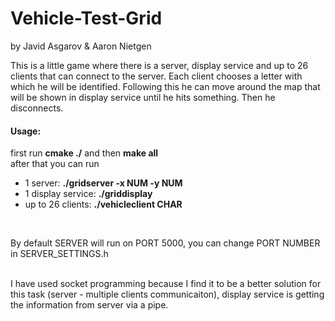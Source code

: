 # Vehicle-Test-Grid
 by Javid Asgarov
  & Aaron Nietgen

This is a little game where there is a server, display service and up to 26 clients that can connect to the server.
Each client chooses a letter with which he will be identified. Following this he can move around the map that will be shown in display service until he hits something. Then he disconnects.

<h4>Usage:</h4> 
first run <b>cmake ./</b> and then <b>make all</b> <br>
after that you can run <br>
<ul>
<li>1 server: 	       <b>./gridserver -x NUM -y NUM</b></li>
<li>1 display service: <b>./griddisplay</b></li>
<li>up to 26 clients:  <b>./vehicleclient CHAR</b></li>
</ul>
<br>

By default SERVER will run on PORT 5000, you can change PORT NUMBER in SERVER_SETTINGS.h

<br>
I have used socket programming because I find it to be a better solution for this task (server - multiple clients communicaiton), 
display service is getting the information from server via a pipe. 

